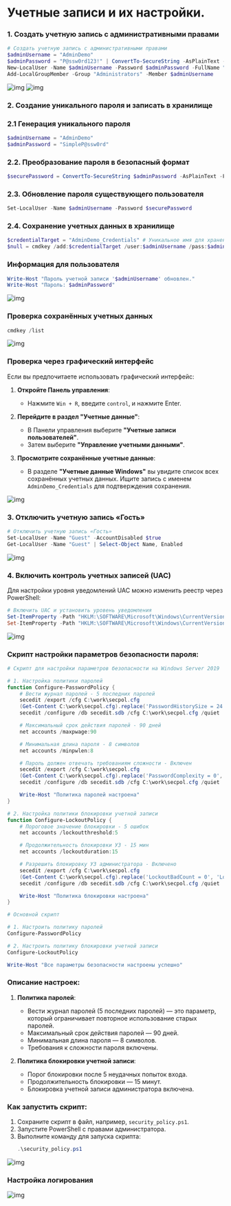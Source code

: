 # Учетные записи и их настройки. 

### 1. Создать учетную запись с административными правами
```powershell
# Создать учетную запись с административными правами
$adminUsername = "AdminDemo"
$adminPassword = "P@ssw0rd123!" | ConvertTo-SecureString -AsPlainText -Force
New-LocalUser -Name $adminUsername -Password $adminPassword -FullName "Admin Demo" -Description "Administrator account" -PasswordNeverExpires:$true
Add-LocalGroupMember -Group "Administrators" -Member $adminUsername
```
![img](/💀Task13/img/addNewAdminUser.png)
![img](/💀Task13/img/AdminDemo.png)

### 2. Создание уникального пароля и записать в хранилище
### 2.1 Генерация уникального пароля
```powershell
$adminUsername = "AdminDemo"
$adminPassword = "SimpleP@ssw0rd"
```
### 2.2. Преобразование пароля в безопасный формат
```powershell
$securePassword = ConvertTo-SecureString $adminPassword -AsPlainText -Force
```
### 2.3. Обновление пароля существующего пользователя
```powershell
Set-LocalUser -Name $adminUsername -Password $securePassword
```
### 2.4. Сохранение учетных данных в хранилище
```powershell
$credentialTarget = "AdminDemo_Credentials" # Уникальное имя для хранения
$null = cmdkey /add:$credentialTarget /user:$adminUsername /pass:$adminPassword
```
### Информация для пользователя
```powershell
Write-Host "Пароль учетной записи '$adminUsername' обновлен."
Write-Host "Пароль: $adminPassword"
```
![img](/💀Task13/img/updatePass.png)

### Проверка сохранённых учетных данных
```powershell
cmdkey /list
```

![img](/💀Task13/img/setLitCred.png)

### Проверка через графический интерфейс

Если вы предпочитаете использовать графический интерфейс:

1. **Откройте Панель управления**:
   - Нажмите `Win + R`, введите `control`, и нажмите Enter.

2. **Перейдите в раздел "Учетные данные"**:
   - В Панели управления выберите **"Учетные записи пользователей"**.
   - Затем выберите **"Управление учетными данными"**.

3. **Просмотрите сохранённые учетные данные**:
   - В разделе **"Учетные данные Windows"** вы увидите список всех сохранённых учетных данных. Ищите запись с именем `AdminDemo_Credentials` для подтверждения сохранения.

![img](/💀Task13/img/AdminDemo.png)

### 3. Отключить учетную запись «Гость»
```powershell
# Отключить учетную запись «Гость»
Set-LocalUser -Name "Guest" -AccountDisabled $true
Get-LocalUser -Name "Guest" | Select-Object Name, Enabled
```
![img](/💀Task13/img/enableGuest.png)

### 4. Включить контроль учетных записей (UAC)
Для настройки уровня уведомлений UAC можно изменить реестр через PowerShell:
```powershell
# Включить UAC и установить уровень уведомления
Set-ItemProperty -Path "HKLM:\SOFTWARE\Microsoft\Windows\CurrentVersion\Policies\System" -Name "EnableLUA" -Value 1
Set-ItemProperty -Path "HKLM:\SOFTWARE\Microsoft\Windows\CurrentVersion\Policies\System" -Name "ConsentPromptBehaviorAdmin" -Value 5
```
![img](/💀Task13/img/UAC.png)

### Скрипт настройки параметров безопасности пароля:

```powershell
# Скрипт для настройки параметров безопасности на Windows Server 2019

# 1. Настройка политики паролей
function Configure-PasswordPolicy {
    # Вести журнал паролей - 5 последних паролей
    secedit /export /cfg C:\work\secpol.cfg
    (Get-Content C:\work\secpol.cfg).replace('PasswordHistorySize = 24', 'PasswordHistorySize = 5') | Set-Content C:\work\secpol.cfg
    secedit /configure /db secedit.sdb /cfg C:\work\secpol.cfg /quiet

    # Максимальный срок действия паролей - 90 дней
    net accounts /maxpwage:90

    # Минимальная длина пароля - 8 символов
    net accounts /minpwlen:8

    # Пароль должен отвечать требованиям сложности - Включен
    secedit /export /cfg C:\work\secpol.cfg
    (Get-Content C:\work\secpol.cfg).replace('PasswordComplexity = 0', 'PasswordComplexity = 1') | Set-Content C:\work\secpol.cfg
    secedit /configure /db secedit.sdb /cfg C:\work\secpol.cfg /quiet

    Write-Host "Политика паролей настроена"
}

# 2. Настройка политики блокировки учетной записи
function Configure-LockoutPolicy {
    # Пороговое значение блокировки - 5 ошибок
    net accounts /lockoutthreshold:5

    # Продолжительность блокировки УЗ - 15 мин
    net accounts /lockoutduration:15

    # Разрешить блокировку УЗ администратора - Включено
    secedit /export /cfg C:\work\secpol.cfg
    (Get-Content C:\work\secpol.cfg).replace('LockoutBadCount = 0', 'LockoutBadCount = 1') | Set-Content C:\work\secpol.cfg
    secedit /configure /db secedit.sdb /cfg C:\work\secpol.cfg /quiet

    Write-Host "Политика блокировки настроена"
}

# Основной скрипт

# 1. Настроить политику паролей
Configure-PasswordPolicy

# 2. Настроить политику блокировки учетной записи
Configure-LockoutPolicy

Write-Host "Все параметры безопасности настроены успешно"
```

### Описание настроек:

1. **Политика паролей**:
   - Вести журнал паролей (5 последних паролей) — это параметр, который ограничивает повторное использование старых паролей.
   - Максимальный срок действия паролей — 90 дней.
   - Минимальная длина пароля — 8 символов.
   - Требования к сложности пароля включены.

2. **Политика блокировки учетной записи**:
   - Порог блокировки после 5 неудачных попыток входа.
   - Продолжительность блокировки — 15 минут.
   - Блокировка учетной записи администратора включена.

### Как запустить скрипт:

1. Сохраните скрипт в файл, например, `security_policy.ps1`.
2. Запустите PowerShell с правами администратора.
3. Выполните команду для запуска скрипта:
   ```powershell
   .\security_policy.ps1
   ```
![img](/💀Task13/img/PasswordPolicy.png)

### Настройка логирования

![img](/💀Task13/img/wfLog.png)
